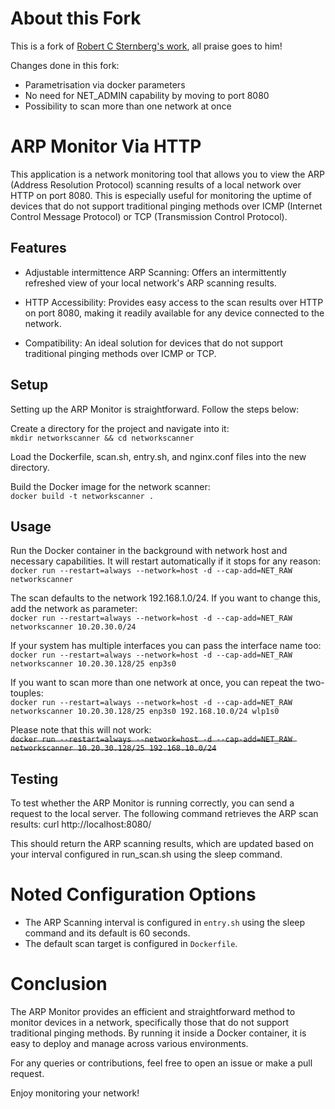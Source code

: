 # About this Fork
This is a fork of [Robert C Sternberg's work](https://github.com/RobertCSternberg/ARPMonitorViaHTTP), all praise goes to him!

Changes done in this fork:
- Parametrisation via docker parameters
- No need for NET_ADMIN capability by moving to port 8080
- Possibility to scan more than one network at once

# ARP Monitor Via HTTP
This application is a network monitoring tool that allows you to view the ARP (Address Resolution Protocol) scanning results of a local network over HTTP on port 8080. This is especially useful for monitoring the uptime of devices that do not support traditional pinging methods over ICMP (Internet Control Message Protocol) or TCP (Transmission Control Protocol).


## Features
- Adjustable intermittence ARP Scanning: Offers an intermittently refreshed view of your local network's ARP scanning results.

- HTTP Accessibility: Provides easy access to the scan results over HTTP on port 8080, making it readily available for any device connected to the network.

- Compatibility: An ideal solution for devices that do not support traditional pinging methods over ICMP or TCP.


## Setup
Setting up the ARP Monitor is straightforward. Follow the steps below:

Create a directory for the project and navigate into it:  
`mkdir networkscanner && cd networkscanner`

Load the Dockerfile, scan.sh, entry.sh, and nginx.conf files into the new directory. 

Build the Docker image for the network scanner:  
`docker build -t networkscanner .`

## Usage
Run the Docker container in the background with network host and necessary capabilities. It will restart automatically if it stops for any reason:  
`docker run --restart=always --network=host -d --cap-add=NET_RAW networkscanner`

The scan defaults to the network 192.168.1.0/24. If you want to change this, add the network as parameter:  
`docker run --restart=always --network=host -d --cap-add=NET_RAW networkscanner 10.20.30.0/24`

If your system has multiple interfaces you can pass the interface name too:  
`docker run --restart=always --network=host -d --cap-add=NET_RAW networkscanner 10.20.30.128/25 enp3s0`

If you want to scan more than one network at once, you can repeat the two-touples:  
`docker run --restart=always --network=host -d --cap-add=NET_RAW networkscanner 10.20.30.128/25 enp3s0 192.168.10.0/24 wlp1s0`

Please note that this will not work:  
~~`docker run --restart=always --network=host -d --cap-add=NET_RAW networkscanner 10.20.30.128/25 192.168.10.0/24`~~


## Testing
To test whether the ARP Monitor is running correctly, you can send a request to the local server. The following command retrieves the ARP scan results:
curl http://localhost:8080/

This should return the ARP scanning results, which are updated based on your interval configured in run_scan.sh using the sleep command.


# Noted Configuration Options

- The ARP Scanning interval is configured in `entry.sh` using the sleep command and its default is 60 seconds.
- The default scan target is configured in `Dockerfile`.

# Conclusion
The ARP Monitor provides an efficient and straightforward method to monitor devices in a network, specifically those that do not support traditional pinging methods. By running it inside a Docker container, it is easy to deploy and manage across various environments.

For any queries or contributions, feel free to open an issue or make a pull request.

Enjoy monitoring your network!
